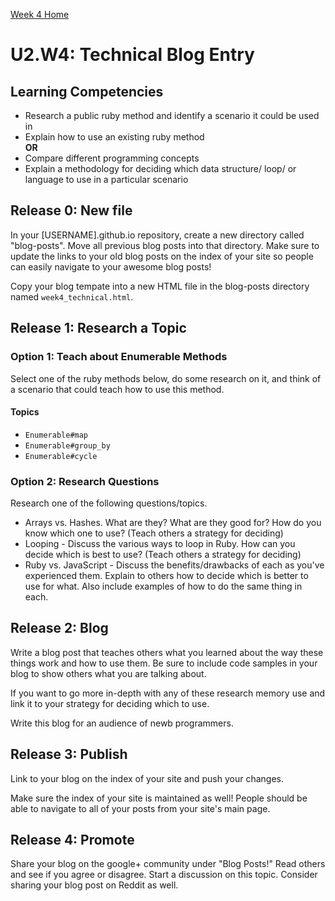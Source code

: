 [Week 4 Home](./)

# U2.W4: Technical Blog Entry

## Learning Competencies
- Research a public ruby method and identify a scenario it could be used in
- Explain how to use an existing ruby method
<br> **OR**
- Compare different programming concepts
- Explain a methodology for deciding which data structure/ loop/ or language to use in a particular scenario


## Release 0: New file
In your [USERNAME].github.io repository, create a new directory called "blog-posts". Move all previous blog posts into that directory. Make sure to update the links to your old blog posts on the index of your site so people can easily navigate to your awesome blog posts!

Copy your blog tempate into a new HTML file in the blog-posts directory named `week4_technical.html`. 


## Release 1: Research a Topic

### Option 1: Teach about Enumerable Methods
Select one of the ruby methods below, do some research on it, and think of a scenario that could teach how to use this method. 

#### Topics
- `Enumerable#map`
- `Enumerable#group_by`
- `Enumerable#cycle`

### Option 2: Research Questions
Research one of the following questions/topics.

- Arrays vs. Hashes. What are they? What are they good for? How do you know which one to use? (Teach others a strategy for deciding)
- Looping - Discuss the various ways to loop in Ruby. How can you decide which is best to use? (Teach others a strategy for deciding)
- Ruby vs. JavaScript - Discuss the benefits/drawbacks of each as you've experienced them. Explain to others how to decide which is better to use for what. 
  Also include examples of how to do the same thing in each. 


## Release 2: Blog
Write a blog post that teaches others what you learned about the way these things work and how to use them. Be sure to include code samples in your blog to show others what you are talking about. 

If you want to go more in-depth with any of these research memory use and link it to your strategy for deciding which to use. 

Write this blog for an audience of newb programmers.

## Release 3: Publish
Link to your blog on the index of your site and push your changes. 

Make sure the index of your site is maintained as well! People should be able to navigate to all of your posts from your site's main page. 

## Release 4: Promote

Share your blog on the google+ community under "Blog Posts!" Read others and see if you agree or disagree. Start a discussion on this topic.  Consider sharing your blog post on Reddit as well.

